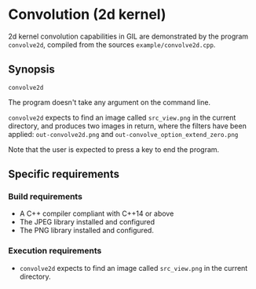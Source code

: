# Convolution (2d kernel)

2d kernel convolution capabilities in GIL are demonstrated by the program `convolve2d`, compiled from the sources `example/convolve2d.cpp`.

## Synopsis

`convolve2d`

The program doesn't take any argument on the command line.

`convolve2d` expects to find an image called `src_view.png` in the current directory, and produces two images in return, where the filters have been applied: `out-convolve2d.png` and `out-convolve_option_extend_zero.png`

Note that the user is expected to press a key to end the program.

## Specific requirements

### Build requirements

- A C++ compiler compliant with C++14 or above
- The JPEG library installed and configured
- The PNG library installed and configured.

### Execution requirements

- `convolve2d` expects to find an image called `src_view.png` in the current directory.
